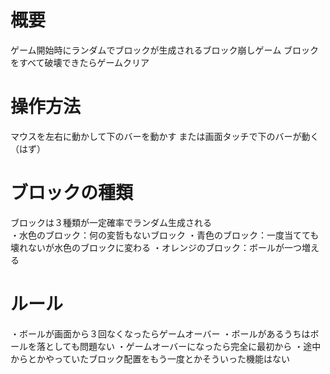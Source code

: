 # 概要
ゲーム開始時にランダムでブロックが生成されるブロック崩しゲーム
ブロックをすべて破壊できたらゲームクリア

# 操作方法
マウスを左右に動かして下のバーを動かす
または画面タッチで下のバーが動く（はず）

# ブロックの種類
ブロックは３種類が一定確率でランダム生成される<br>
・水色のブロック：何の変哲もないブロック
・青色のブロック：一度当てても壊れないが水色のブロックに変わる
・オレンジのブロック：ボールが一つ増える

# ルール
・ボールが画面から３回なくなったらゲームオーバー
・ボールがあるうちはボールを落としても問題ない
・ゲームオーバーになったら完全に最初から
・途中からとかやっていたブロック配置をもう一度とかそういった機能はない
